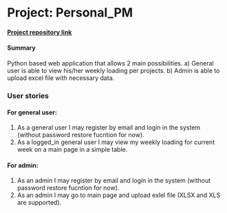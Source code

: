 # Project: Personal_PM

#### [Project repository link](https://github.com/sergeyuspenskyi/Personal_PM)

#### Summary

Python based web application that allows 2 main possibilities. a) General user is able to view his/her weekly loading per projects. b) Admin is able to upload excel file with necessary data.

### User stories

#### For general user:
1. As a general user I may register by email and login in the system (without password restore fucntion for now).
2. As a logged_in general user I may view my weekly loading for current week on a main page in a simple table.

#### For admin:
1. As an admin I may register by email and login in the system (without password restore fucntion for now).
2. As an admin I may go to main page and upload exlel file (XLSX and XLS  are supported).


